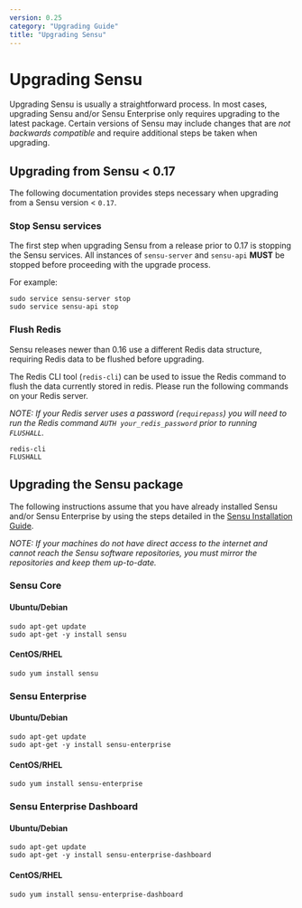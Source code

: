 ```yaml
---
version: 0.25
category: "Upgrading Guide"
title: "Upgrading Sensu"
---
```


# Upgrading Sensu

Upgrading Sensu is usually a straightforward process. In most cases, upgrading Sensu and/or Sensu Enterprise only requires upgrading to the latest package. Certain versions of Sensu may include changes that are *not backwards compatible* and require additional steps be taken when upgrading.

## Upgrading from Sensu < 0.17

The following documentation provides steps necessary when upgrading from a Sensu version < `0.17`.

### Stop Sensu services

The first step when upgrading Sensu from a release prior to 0.17 is stopping the Sensu services. All instances of `sensu-server` and `sensu-api` **MUST** be stopped before proceeding with the upgrade process.

For example:

~~~ shell
sudo service sensu-server stop
sudo service sensu-api stop
~~~

### Flush Redis

Sensu releases newer than 0.16 use a different Redis data structure, requiring Redis data to be flushed before upgrading.

The Redis CLI tool (`redis-cli`) can be used to issue the Redis command to flush the data currently stored in redis. Please run the following commands on your Redis server.

_NOTE: If your Redis server uses a password (`requirepass`) you will need to run the Redis command `AUTH your_redis_password` prior to running `FLUSHALL`._

~~~ shell
redis-cli
FLUSHALL
~~~

## Upgrading the Sensu package

The following instructions assume that you have already installed Sensu and/or Sensu Enterprise by using the steps detailed in the [Sensu Installation Guide](installation-overview).

_NOTE: If your machines do not have direct access to the internet and cannot reach the Sensu software repositories, you must mirror the repositories and keep them up-to-date._

### Sensu Core

#### Ubuntu/Debian

~~~ shell
sudo apt-get update
sudo apt-get -y install sensu
~~~

#### CentOS/RHEL

~~~ shell
sudo yum install sensu
~~~

### Sensu Enterprise

#### Ubuntu/Debian

~~~ shell
sudo apt-get update
sudo apt-get -y install sensu-enterprise
~~~

#### CentOS/RHEL

~~~ shell
sudo yum install sensu-enterprise
~~~

### Sensu Enterprise Dashboard

#### Ubuntu/Debian

~~~ shell
sudo apt-get update
sudo apt-get -y install sensu-enterprise-dashboard
~~~

#### CentOS/RHEL

~~~ shell
sudo yum install sensu-enterprise-dashboard
~~~
